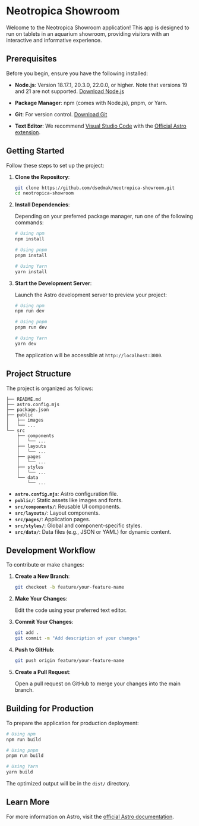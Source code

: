# Neotropica Showroom

Welcome to the Neotropica Showroom application! This app is designed to run on tablets in an aquarium showroom, providing visitors with an interactive and informative experience.

## Prerequisites

Before you begin, ensure you have the following installed:

- **Node.js**: Version 18.17.1, 20.3.0, 22.0.0, or higher. Note that versions 19 and 21 are not supported. [Download Node.js](https://nodejs.org/)

- **Package Manager**: npm (comes with Node.js), pnpm, or Yarn.

- **Git**: For version control. [Download Git](https://git-scm.com/)

- **Text Editor**: We recommend [Visual Studio Code](https://code.visualstudio.com/) with the [Official Astro extension](https://marketplace.visualstudio.com/items?itemName=astro-build.astro-vscode).

## Getting Started

Follow these steps to set up the project:

1. **Clone the Repository**:

   ```bash
   git clone https://github.com/dsedmak/neotropica-showroom.git
   cd neotropica-showroom
   ```

2. **Install Dependencies**:

   Depending on your preferred package manager, run one of the following commands:

   ```bash
   # Using npm
   npm install

   # Using pnpm
   pnpm install

   # Using Yarn
   yarn install
   ```

3. **Start the Development Server**:

   Launch the Astro development server to preview your project:

   ```bash
   # Using npm
   npm run dev

   # Using pnpm
   pnpm run dev

   # Using Yarn
   yarn dev
   ```

   The application will be accessible at `http://localhost:3000`.

## Project Structure

The project is organized as follows:

```
├── README.md
├── astro.config.mjs
├── package.json
├── public
│   ├── images
│   └── ...
└── src
    ├── components
    │   └── ...
    ├── layouts
    │   └── ...
    ├── pages
    │   └── ...
    ├── styles
    │   └── ...
    └── data
        └── ...
```

- **`astro.config.mjs`**: Astro configuration file.
- **`public/`**: Static assets like images and fonts.
- **`src/components/`**: Reusable UI components.
- **`src/layouts/`**: Layout components.
- **`src/pages/`**: Application pages.
- **`src/styles/`**: Global and component-specific styles.
- **`src/data/`**: Data files (e.g., JSON or YAML) for dynamic content.

## Development Workflow

To contribute or make changes:

1. **Create a New Branch**:

   ```bash
   git checkout -b feature/your-feature-name
   ```

2. **Make Your Changes**:

   Edit the code using your preferred text editor.

3. **Commit Your Changes**:

   ```bash
   git add .
   git commit -m "Add description of your changes"
   ```

4. **Push to GitHub**:

   ```bash
   git push origin feature/your-feature-name
   ```

5. **Create a Pull Request**:

   Open a pull request on GitHub to merge your changes into the main branch.

## Building for Production

To prepare the application for production deployment:

```bash
# Using npm
npm run build

# Using pnpm
pnpm run build

# Using Yarn
yarn build
```

The optimized output will be in the `dist/` directory.

## Learn More

For more information on Astro, visit the [official Astro documentation](https://docs.astro.build/).